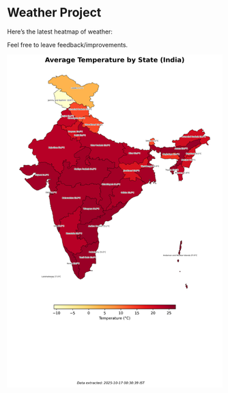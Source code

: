# Weather Project

Here’s the latest heatmap of weather:

Feel free to leave feedback/improvements.

![India Heatmap](docs/assets/india_heatmap.png?v=F140D9)
